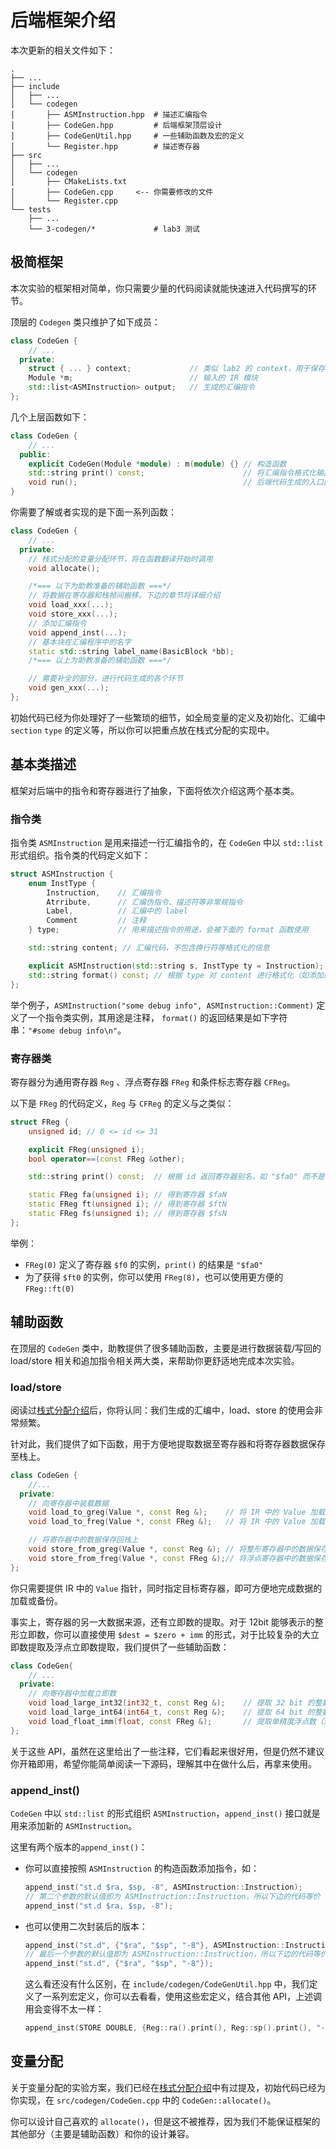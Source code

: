 # 后端框架介绍

本次更新的相关文件如下：

```
.
├── ...
├── include
│   ├── ...
│   └── codegen
│       ├── ASMInstruction.hpp	# 描述汇编指令
│       ├── CodeGen.hpp			# 后端框架顶层设计
│       ├── CodeGenUtil.hpp		# 一些辅助函数及宏的定义
│       └── Register.hpp		# 描述寄存器
├── src
│   ├── ...
│   └── codegen
│       ├── CMakeLists.txt
│       ├── CodeGen.cpp		<-- 你需要修改的文件
│       └── Register.cpp
└── tests
    ├── ...
    └── 3-codegen/*				# lab3 测试
```

## 极简框架

本次实验的框架相对简单，你只需要少量的代码阅读就能快速进入代码撰写的环节。

顶层的 `Codegen` 类只维护了如下成员：

```cpp
class CodeGen {
    // ...
  private:
    struct { ... } context;				// 类似 lab2 的 context，用于保存翻译过程中的上下文信息，如当前所在函数
    Module *m;							// 输入的 IR 模块
    std::list<ASMInstruction> output;	// 生成的汇编指令
};
```

几个上层函数如下：

```cpp
class CodeGen {
    // ...
  public:
    explicit CodeGen(Module *module) : m(module) {}	// 构造函数
    std::string print() const;						// 将汇编指令格式化输出
    void run();										// 后端代码生成的入口函数
}
```

你需要了解或者实现的是下面一系列函数：

```cpp
class CodeGen {
    // ...
  private:
    // 栈式分配的变量分配环节，将在函数翻译开始时调用
    void allocate();

	/*=== 以下为助教准备的辅助函数 ===*/
    // 将数据在寄存器和栈帧间搬移。下边的章节将详细介绍
	void load_xxx(...);
    void store_xxx(...);
    // 添加汇编指令
    void append_inst(...);
    // 基本块在汇编程序中的名字
	static std::string label_name(BasicBlock *bb);
	/*=== 以上为助教准备的辅助函数 ===*/

	// 需要补全的部分，进行代码生成的各个环节
    void gen_xxx(...);
};
```

初始代码已经为你处理好了一些繁琐的细节，如全局变量的定义及初始化、汇编中 `section` `type` 的定义等，所以你可以把重点放在栈式分配的实现中。

## 基本类描述

框架对后端中的指令和寄存器进行了抽象，下面将依次介绍这两个基本类。

### 指令类

指令类 `ASMInstruction` 是用来描述一行汇编指令的，在 `CodeGen` 中以 `std::list` 形式组织。指令类的代码定义如下：

```cpp
struct ASMInstruction {
    enum InstType {
        Instruction,	// 汇编指令
        Atrribute,		// 汇编伪指令、描述符等非常规指令
        Label,			// 汇编中的 label
        Comment			// 注释
    } type; 			// 用来描述指令的用途，会被下面的 format 函数使用

    std::string content; // 汇编代码，不包含换行符等格式化的信息

    explicit ASMInstruction(std::string s, InstType ty = Instruction); // 构造函数
    std::string format() const; // 根据 type 对 content 进行格式化（如添加缩进、换行符等）
};
```

举个例子，`ASMInstruction("some debug info", ASMInstruction::Comment)` 定义了一个指令类实例，其用途是注释， `format()` 的返回结果是如下字符串：`"#some debug info\n"`。

### 寄存器类

寄存器分为通用寄存器 `Reg` 、浮点寄存器 `FReg` 和条件标志寄存器 `CFReg`。

以下是 `FReg` 的代码定义，`Reg` 与 `CFReg` 的定义与之类似：

```cpp
struct FReg {
    unsigned id; // 0 <= id <= 31

    explicit FReg(unsigned i);
    bool operator==(const FReg &other);

    std::string print() const;	// 根据 id 返回寄存器别名，如 "$fa0" 而不是 "$f0"

    static FReg fa(unsigned i);	// 得到寄存器 $faN
    static FReg ft(unsigned i);	// 得到寄存器 $ftN
    static FReg fs(unsigned i);	// 得到寄存器 $fsN
};
```

举例：

- `FReg(0)` 定义了寄存器 `$f0` 的实例，`print()` 的结果是 `"$fa0"`
- 为了获得 `$ft0` 的实例，你可以使用 `FReg(8)`，也可以使用更方便的`FReg::ft(0)`

## 辅助函数

在顶层的 `CodeGen` 类中，助教提供了很多辅助函数，主要是进行数据装载/写回的 load/store 相关和追加指令相关两大类，来帮助你更舒适地完成本次实验。

### load/store

阅读过[栈式分配介绍](stack_allocation.md)后，你将认同：我们生成的汇编中，load、store 的使用会非常频繁。

针对此，我们提供了如下函数，用于方便地提取数据至寄存器和将寄存器数据保存至栈上。

```cpp
class CodeGen {
	//...
  private:
	// 向寄存器中装载数据
    void load_to_greg(Value *, const Reg &);	// 将 IR 中的 Value 加载到整形寄存器中
    void load_to_freg(Value *, const FReg &);	// 将 IR 中的 Value 加载到浮点寄存器中

    // 将寄存器中的数据保存回栈上
    void store_from_greg(Value *, const Reg &);	// 将整形寄存器中的数据保存至 IR 中 Value 对应的栈帧位置
    void store_from_freg(Value *, const FReg &);// 将浮点寄存器中的数据保存至 IR 中 Value 对应的栈帧位置
};
```

你只需要提供 IR 中的 `Value` 指针，同时指定目标寄存器，即可方便地完成数据的加载或备份。

事实上，寄存器的另一大数据来源，还有立即数的提取。对于 12bit 能够表示的整形立即数，你可以直接使用 `$dest = $zero + imm` 的形式，对于比较复杂的大立即数提取及浮点立即数提取，我们提供了一些辅助函数：

```cpp
class CodeGen{
    // ...
  private:
	// 向寄存器中加载立即数
    void load_large_int32(int32_t, const Reg &);	// 提取 32 bit 的整数
    void load_large_int64(int64_t, const Reg &);	// 提取 64 bit 的整数
    void load_float_imm(float, const FReg &);		// 提取单精度浮点数（32bit）
};
```

关于这些 API，虽然在这里给出了一些注释，它们看起来很好用，但是仍然不建议你开箱即用，希望你能简单阅读一下源码，理解其中在做什么后，再拿来使用。

### append_inst()

`CodeGen` 中以 `std::list` 的形式组织 `ASMInstruction`，`append_inst()` 接口就是用来添加新的 `ASMInstruction`。

这里有两个版本的`append_inst()`：

- 你可以直接按照 `ASMInstruction` 的构造函数添加指令，如：

  ```cpp
  append_inst("st.d $ra, $sp, -8", ASMInstruction::Instruction);
  // 第二个参数的默认值即为 ASMInstruction::Instruction，所以下边的代码等价
  append_inst("st.d $ra, $sp, -8");
  ```

- 也可以使用二次封装后的版本：

  ```cpp
  append_inst("st.d", {"$ra", "$sp", "-8"}, ASMInstruction::Instruction);
  // 最后一个参数的默认值即为 ASMInstruction::Instruction，所以下边的代码等价
  append_inst("st.d", {"$ra", "$sp", "-8"});
  ```

  这么看还没有什么区别，在 `include/codegen/CodeGenUtil.hpp` 中，我们定义了一系列宏定义，你可以去看看，使用这些宏定义，结合其他 API，上述调用会变得不太一样：

  ```cpp
  append_inst(STORE DOUBLE, {Reg::ra().print(), Reg::sp().print(), "-8"});
  ```

## 变量分配

关于变量分配的实验方案，我们已经在[栈式分配介绍](stack_allocation.md/#实验方案)中有过提及，初始代码已经为你实现，在 `src/codegen/CodeGen.cpp` 中的 `CodeGen::allocate()`。

你可以设计自己喜欢的 `allocate()`，但是这不被推荐，因为我们不能保证框架的其他部分（主要是辅助函数）和你的设计兼容。
